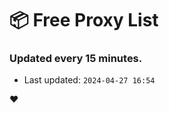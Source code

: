 # :package: Free Proxy List
### Updated every 15 minutes.

- Last updated: `2024-04-27 16:54`

:heart:
